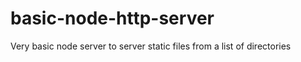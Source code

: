 basic-node-http-server
======================

Very basic node server to server static files from a list of directories
